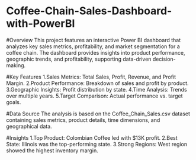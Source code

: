 # Coffee-Chain-Sales-Dashboard-with-PowerBI

#Overview
This project features an interactive Power BI dashboard that analyzes key sales metrics, profitability, and market segmentation for a coffee chain. The dashboard provides insights into product performance, geographic trends, and profitability, supporting data-driven decision-making.

#Key Features
1.Sales Metrics: Total Sales, Profit, Revenue, and Profit Margin.
2.Product Performance: Breakdown of sales and profit by product.
3.Geographic Insights: Profit distribution by state.
4.Time Analysis: Trends over multiple years.
5.Target Comparison: Actual performance vs. target goals.

#Data Source
The analysis is based on the Coffee_Chain_Sales.csv dataset containing sales metrics, product details, time dimensions, and geographical data.

#Insights
1.Top Product: Colombian Coffee led with $13K profit.
2.Best State: Illinois was the top-performing state.
3.Strong Regions: West region showed the highest inventory margin.
